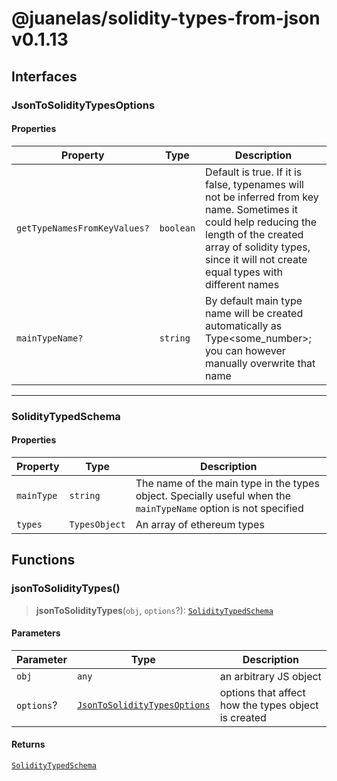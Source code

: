 # @juanelas/solidity-types-from-json v0.1.13

## Interfaces

### JsonToSolidityTypesOptions

#### Properties

| Property | Type | Description |
| ------ | ------ | ------ |
| `getTypeNamesFromKeyValues?` | `boolean` | Default is true. If it is false, typenames will not be inferred from key name. Sometimes it could help reducing the length of the created array of solidity types, since it will not create equal types with different names |
| `mainTypeName?` | `string` | By default main type name will be created automatically as Type<some_number>; you can however manually overwrite that name |

***

### SolidityTypedSchema

#### Properties

| Property | Type | Description |
| ------ | ------ | ------ |
| `mainType` | `string` | The name of the main type in the types object. Specially useful when the `mainTypeName` option is not specified |
| `types` | `TypesObject` | An array of ethereum types |

## Functions

### jsonToSolidityTypes()

> **jsonToSolidityTypes**(`obj`, `options`?): [`SolidityTypedSchema`](API.md#soliditytypedschema)

#### Parameters

| Parameter | Type | Description |
| ------ | ------ | ------ |
| `obj` | `any` | an arbitrary JS object |
| `options`? | [`JsonToSolidityTypesOptions`](API.md#jsontosoliditytypesoptions) | options that affect how the types object is created |

#### Returns

[`SolidityTypedSchema`](API.md#soliditytypedschema)
